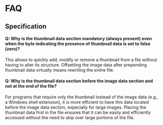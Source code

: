 # FAQ
## Specification
#### Q: Why is the thumbnail data section mandatory (always present) even when the byte indicating the presence of thumbnail data is set to false (zero)?
This allows to quickly add, modify or remove a thumbnail from a file without having to alter its structure. Offsetting the image data after prepending thumbnail data virtually means rewriting the entire file.

#### Q: Why is the thumbnail data section before the image data section and not at the end of the file?
For programs that require only the thumbnail instead of the image data (e.g., a Windows shell extension), it is more efficient to have this data located before the image data section, especially for large images. Placing the thumbnail data first in the file ensures that it can be easily and efficiently accessed without the need to skip over large portions of the file.
